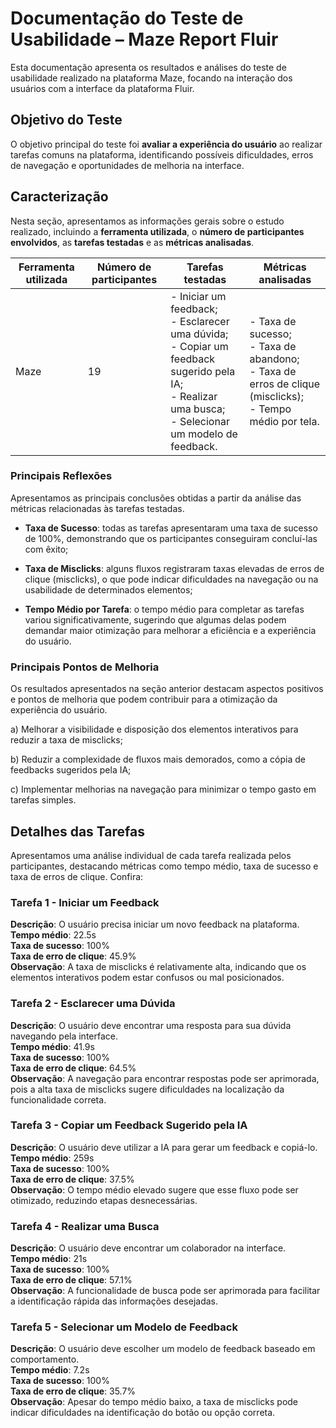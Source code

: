 # Documentação do Teste de Usabilidade – Maze Report Fluir

Esta documentação apresenta os resultados e análises do teste de usabilidade realizado na plataforma Maze, focando na interação dos usuários com a interface da plataforma Fluir.

## Objetivo do Teste

O objetivo principal do teste foi **avaliar a experiência do usuário** ao realizar tarefas comuns na plataforma, identificando possíveis dificuldades, erros de navegação e oportunidades de melhoria na interface.

## Caracterização 


Nesta seção, apresentamos as informações gerais sobre o estudo realizado, incluindo a **ferramenta utilizada**, o **número de participantes envolvidos**, as **tarefas testadas** e as **métricas analisadas**.


| Ferramenta utilizada | Número de participantes | Tarefas testadas                                                                 | Métricas analisadas                                                                 |
|-----------------------|-------------------------|----------------------------------------------------------------------------------|-------------------------------------------------------------------------------------|
| Maze                  | 19                      | - Iniciar um feedback;<br>- Esclarecer uma dúvida;<br>- Copiar um feedback sugerido pela IA;<br>- Realizar uma busca;<br>- Selecionar um modelo de feedback. | - Taxa de sucesso;<br>- Taxa de abandono;<br>- Taxa de erros de clique (misclicks);<br>- Tempo médio por tela. |


### Principais Reflexões


Apresentamos as principais conclusões obtidas a partir da análise das métricas relacionadas às tarefas testadas.



- **Taxa de Sucesso**: todas as tarefas apresentaram uma taxa de sucesso de 100%, demonstrando que os participantes conseguiram concluí-las com êxito;

- **Taxa de Misclicks**: alguns fluxos registraram taxas elevadas de erros de clique (misclicks), o que pode indicar dificuldades na navegação ou na usabilidade de determinados elementos;

- **Tempo Médio por Tarefa**: o tempo médio para completar as tarefas variou significativamente, sugerindo que algumas delas podem demandar maior otimização para melhorar a eficiência e a experiência do usuário.


### Principais Pontos de Melhoria

Os resultados apresentados na seção anterior destacam aspectos positivos e pontos de melhoria que podem contribuir para a otimização da experiência do usuário.

a) Melhorar a visibilidade e disposição dos elementos interativos para reduzir a taxa de misclicks;

b) Reduzir a complexidade de fluxos mais demorados, como a cópia de feedbacks sugeridos pela IA;

c) Implementar melhorias na navegação para minimizar o tempo gasto em tarefas simples.


## Detalhes das Tarefas 

Apresentamos uma análise individual de cada tarefa realizada pelos participantes, destacando métricas como tempo médio, taxa de sucesso e taxa de erros de clique. Confira:


### Tarefa 1 - Iniciar um Feedback

**Descrição**: O usuário precisa iniciar um novo feedback na plataforma.  
**Tempo médio**: 22.5s  
**Taxa de sucesso**: 100%  
**Taxa de erro de clique**: 45.9%  
**Observação**: A taxa de misclicks é relativamente alta, indicando que os elementos interativos podem estar confusos ou mal posicionados.  

### Tarefa 2 - Esclarecer uma Dúvida

**Descrição**: O usuário deve encontrar uma resposta para sua dúvida navegando pela interface.  
**Tempo médio**: 41.9s  
**Taxa de sucesso**: 100%  
**Taxa de erro de clique**: 64.5%  
**Observação**: A navegação para encontrar respostas pode ser aprimorada, pois a alta taxa de misclicks sugere dificuldades na localização da funcionalidade correta.  

### Tarefa 3 - Copiar um Feedback Sugerido pela IA

**Descrição**: O usuário deve utilizar a IA para gerar um feedback e copiá-lo.  
**Tempo médio**: 259s  
**Taxa de sucesso**: 100%  
**Taxa de erro de clique**: 37.5%  
**Observação**: O tempo médio elevado sugere que esse fluxo pode ser otimizado, reduzindo etapas desnecessárias.  


### Tarefa 4 - Realizar uma Busca

**Descrição**: O usuário deve encontrar um colaborador na interface.  
**Tempo médio**: 21s  
**Taxa de sucesso**: 100%  
**Taxa de erro de clique**: 57.1%  
**Observação**: A funcionalidade de busca pode ser aprimorada para facilitar a identificação rápida das informações desejadas.  

### Tarefa 5 - Selecionar um Modelo de Feedback

**Descrição**: O usuário deve escolher um modelo de feedback baseado em comportamento.  
**Tempo médio**: 7.2s  
**Taxa de sucesso**: 100%  
**Taxa de erro de clique**: 35.7%  
**Observação**: Apesar do tempo médio baixo, a taxa de misclicks pode indicar dificuldades na identificação do botão ou opção correta.  
